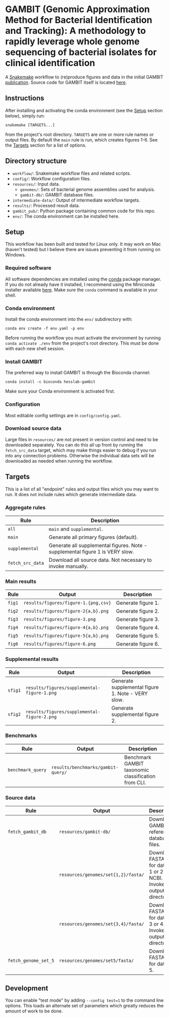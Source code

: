 # GAMBIT (Genomic Approximation Method for Bacterial Identification and Tracking): A methodology to rapidly leverage whole genome sequencing of bacterial isolates for clinical identification

A [Snakemake](https://snakemake.github.io/) workflow to (re)produce figures and data in the initial
GAMBIT [publication](https://doi.org/10.1101/2022.06.14.496173). Source code for GAMBIT itself is
located [here](https://github.com/hesslab-gambit/gambit/).


## Instructions

After  installing and activating the conda environment (see the [Setup](#setup) section below),
simply run:

```
snakemake [TARGETS...]
```

from the project's root directory. `TARGETS` are one or more rule names or output files. By default
the `main` rule is run, which creates figures 1-6. See the [Targets](#targets) section for a list
of options.


## Directory structure

* `workflow/`: Snakemake workflow files and related scripts.
* `config/`: Workflow configuration files.
* `resources/`: Input data.
  * `genomes/`: Sets of bacterial genome assemblies used for analysis.
  * `gambit-db/`: GAMBIT database files.
* `intermediate-data/`: Output of intermediate workflow targets.
* `results/`: Processed result data.
* `gambit_pub/`: Python package containing common code for this repo.
* `env/`: The conda environment can be installed here.


## Setup

This workflow has been built and tested for Linux only. It may work on Mac (haven't tested) but I
believe there are issues preventing it from running on Windows.

### Required software

All software dependencies are installed using the [conda](https://docs.conda.io) package manager.
If you do not already have it installed, I recommend using the Miniconda installer available
[here](https://docs.conda.io/en/latest/miniconda.html). Make sure the `conda` command is available
in your shell.

### Conda environment

Install the conda environment into the `env/` subdirectory with:

```
conda env create -f env.yaml -p env
```

Before running the workflow you must activate the environment by running `conda activate ./env`
from the project's root directory. This must be done with each new shell session.

### Install GAMBIT

The preferred way to install GAMBIT is through the Bioconda channel:

```
conda install -c bioconda hesslab-gambit
```

Make sure your Conda environment is activated first.

### Configuration ###

Most editable config settings are in `config/config.yaml`.

### Download source data

Large files in `resources/` are not present in version control and need to be downloaded separately.
You can do this all up front by running the `fetch_src_data` target, which may make things easier to
debug if you run into any connection problems. Otherwise the individual data sets will be
downloaded as needed when running the workflow.


## Targets

This is a list of all "endpoint" rules and output files which you may want to run.
It does not include rules which generate intermediate data.

### Aggregate rules

| Rule             | Description                                                                   |
|------------------|-------------------------------------------------------------------------------|
| `all`            | `main` and `supplemental`.                                                    |
| `main`           | Generate all primary figures (default).                                       |
| `supplemental`   | Generate all supplemental figures. Note - supplemental figure 1 is VERY slow. |
| `fetch_src_data` | Download all source data. Not necessary to invoke manually.                   |

### Main results

| Rule       | Output                               | Description         |
|------------|--------------------------------------|---------------------|
| `fig1` | `results/figures/figure-1.{png,csv}` | Generate figure 1.  |
| `fig2` | `results/figures/figure-2{a,b}.png`  | Generate figure 2.  |
| `fig3` | `results/figures/figure-3.png`       | Generate figure 3.  |
| `fig4` | `results/figures/figure-4{a,b}.png`  | Generate figure 4.  |
| `fig5` | `results/figures/figure-5{a,b}.png`  | Generate figure 5.  |
| `fig6` | `results/figures/figure-6.png`       | Generate figure 6.  |

### Supplemental results

| Rule    | Output                                      | Description                                       |
|---------|---------------------------------------------|---------------------------------------------------|
| `sfig1` | `results/figures/supplemental-figure-1.png` | Generate supplemental figure 1. Note - VERY slow. |
| `sfig2` | `results/figures/supplemental-figure-2.png` | Generate supplemental figure 2.                   |

### Benchmarks

| Rule              | Output                             | Description                                         |
|-------------------|------------------------------------|-----------------------------------------------------|
| `benchmark_query` | `results/benchmarks/gambit-query/` | Benchmark GAMBIT taxonomic classification from CLI. |

### Source data

| Rule                 | Output                              | Description                                                                     |
|----------------------|-------------------------------------|---------------------------------------------------------------------------------|
| `fetch_gambit_db`    | `resources/gambit-db/`              | Download GAMBIT reference database files.                                       |
|                      | `resources/genomes/set{1,2}/fasta/` | Download FASTA files for data set 1 or 2 from NCBI. Invoke by output directory. |
|                      | `resources/genomes/set{3,4}/fasta/` | Download FASTA files for data set 3 or 4. Invoke by output directory.           |
| `fetch_genome_set_5` | `resources/genomes/set5/fasta/`     | Download FASTA files for data set 5.                                            |


## Development

You can enable "test mode" by adding `--config test=1` to the command line options. This loads
an alternate set of parameters which greatly reduces the amount of work to be done.
